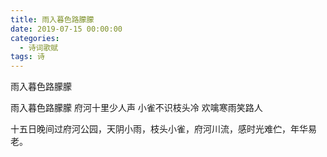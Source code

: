 ```yaml
---
title: 雨入暮色路朦朦
date: 2019-07-15 00:00:00
categories:
  - 诗词歌赋
tags: 诗
---
```

雨入暮色路朦朦

雨入暮色路朦朦
府河十里少人声
小雀不识枝头冷
欢噙寒雨笑路人

十五日晚间过府河公园，天阴小雨，枝头小雀，府河川流，感时光难伫，年华易老。